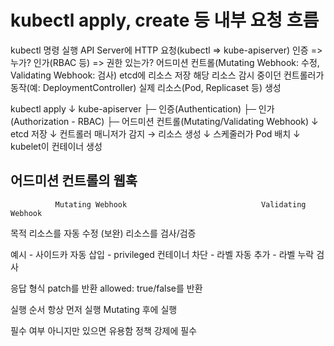 # kubectl apply, create 등 내부 요청 흐름
kubectl 명령 실행
API Server에 HTTP 요청(kubectl => kube-apiserver)
인증 => 누가? 
인가(RBAC 등) => 권한 있는가?
어드미션 컨트롤(Mutating Webhook: 수정, Validating Webhook: 검사)
etcd에 리소스 저장
해당 리소스 감시 중이던 컨트롤러가 동작(예: DeploymentController)
실제 리소스(Pod, Replicaset 등) 생성

kubectl apply
   ↓
kube-apiserver
   ├─ 인증(Authentication)
   ├─ 인가(Authorization - RBAC)
   ├─ 어드미션 컨트롤(Mutating/Validating Webhook)
   ↓
etcd 저장
   ↓
컨트롤러 매니저가 감지 → 리소스 생성
   ↓
스케줄러가 Pod 배치
   ↓
kubelet이 컨테이너 생성


## 어드미션 컨트롤의 웹훅
              Mutating Webhook                              Validating Webhook
목적	          리소스를 자동 수정 (보완)	                        리소스를 검사/검증

예시	          - 사이드카 자동 삽입                             - privileged 컨테이너 차단
               - 라벨 자동 추가	                               - 라벨 누락 검사

응답 형식	       patch를 반환	                                  allowed: true/false를 반환

실행 순서	        항상 먼저 실행	                                Mutating 후에 실행

필수 여부	        아니지만 있으면 유용함	                          정책 강제에 필수